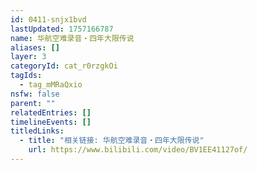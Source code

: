 ```yaml
---
id: 0411-snjx1bvd
lastUpdated: 1757166787
name: 华航空难录音・四年大限传说
aliases: []
layer: 3
categoryId: cat_r0rzgkOi
tagIds:
  - tag_mMRaQxio
nsfw: false
parent: ""
relatedEntries: []
timelineEvents: []
titledLinks:
  - title: "相关链接: 华航空难录音・四年大限传说"
    url: https://www.bilibili.com/video/BV1EE41127of/
---
```


